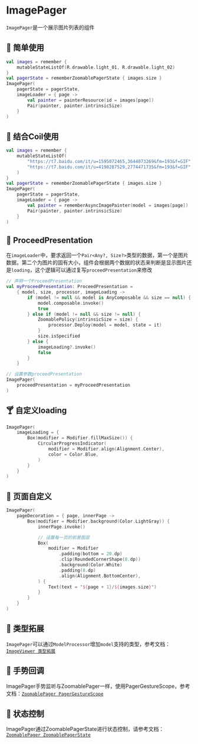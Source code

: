 # ImagePager

`ImagePager`是一个展示图片列表的组件

## 🥃 简单使用
```kotlin
val images = remember {
    mutableStateListOf(R.drawable.light_01, R.drawable.light_02)
}
val pagerState = rememberZoomablePagerState { images.size }
ImagePager(
    pagerState = pagerState,
    imageLoader = { page ->
        val painter = painterResource(id = images[page])
        Pair(painter, painter.intrinsicSize)
    }
)
```

## 🍷 结合Coil使用
```kotlin
val images = remember {
    mutableStateListOf(
        "https://t7.baidu.com/it/u=1595072465,3644073269&fm=193&f=GIF",
        "https://t7.baidu.com/it/u=4198287529,2774471735&fm=193&f=GIF",
    )
}
val pagerState = rememberZoomablePagerState { images.size }
ImagePager(
    pagerState = pagerState,
    imageLoader = { page ->
        val painter = rememberAsyncImagePainter(model = images[page])
        Pair(painter, painter.intrinsicSize)
    }
)
```

<a id="proceedpresentation"></a>
## 🥂 ProceedPresentation

在`imageLoader`中，要求返回一个`Pair<Any?, Size?>`类型的数据，第一个是图片数据，第二个为图片的固有大小，组件会根据两个数据的状态来判断是显示图片还是`loading`，这个逻辑可以通过复写`proceedPresentation`来修改

```kotlin
// 声明一个ProceedPresentation
val myProceedPresentation: ProceedPresentation =
    { model, size, processor, imageLoading ->
        if (model != null && model is AnyComposable && size == null) {
            model.composable.invoke()
            true
        } else if (model != null && size != null) {
            ZoomablePolicy(intrinsicSize = size) {
                processor.Deploy(model = model, state = it)
            }
            size.isSpecified
        } else {
            imageLoading?.invoke()
            false
        }
    }

// 设置参数proceedPresentation
ImagePager(
    proceedPresentation = myProceedPresentation
)
```

## 🍸 自定义loading

```kotlin
ImagePager(
    imageLoading = {
        Box(modifier = Modifier.fillMaxSize()) {
            CircularProgressIndicator(
                modifier = Modifier.align(Alignment.Center),
                color = Color.Blue,
            )
        }
    }
)
```

## 🍹 页面自定义

```kotlin
ImagePager(
    pageDecoration = { page, innerPage ->
        Box(modifier = Modifier.background(Color.LightGray)) {
            innerPage.invoke()

            // 设置每一页的前景图层
            Box(
                modifier = Modifier
                    .padding(bottom = 20.dp)
                    .clip(RoundedCornerShape(8.dp))
                    .background(Color.White)
                    .padding(8.dp)
                    .align(Alignment.BottomCenter),
            ) {
                Text(text = "${page + 1}/${images.size}")
            }
        }
    }
)
```

## 🍶 类型拓展

`ImagePager`可以通过`ModelProcessor`增加`model`支持的类型，参考文档：[`ImageViewer 类型拓展`](image_viewer.md#imageviewermodelprocessor)

## 🧉 手势回调

ImagePager手势监听与ZoomablePager一样，使用PagerGestureScope，参考文档：[`ZoomablePager PagerGestureScope`](zoomable_pager.md#pagergesturescope)

## 🥛 状态控制

ImagePager通过ZoomablePagerState进行状态控制，请参考文档：[`ZoomablePager ZoomablePagerState`](zoomable_pager.md#zoomablepagerstate)
